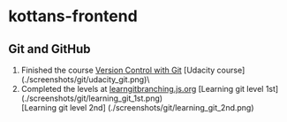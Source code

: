 # kottans-frontend
## Git and GitHub
1. Finished the course [Version Control with Git](https://www.udacity.com/course/version-control-with-git--ud123)
[Udacity course] (./screenshots/git/udacity_git.png)\
2. Completed the levels at [learngitbranching.js.org](https://learngitbranching.js.org/)
[Learning git level 1st] (./screenshots/git/learning_git_1st.png)\
[Learning git level 2nd] (./screenshots/git/learning_git_2nd.png)
